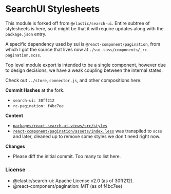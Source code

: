 # SearchUI Stylesheets

This module is forked off from `@elastic/search-ui`. Entire subtree of stylesheets
is here, so it might be that it will require updates along with the `package.json`
entry.

A specific dependency used by sui is `@react-component/pagination`, from which I
got the source that lives now at `./sui-sass/components/_rc-pagination.scss`.

Top level module export is intended to be a single component, however due to design
decisions, we have a weak coupling between the internal states.

Check out `../store`, `connector.js`, and other compositions here.


**Commit Hashes** at the fork.
- `search-ui: 30ff212`
- `rc-pagination: f4bc7ee`

**Content**
- [`packages/react-search-ui-views/src/styles`][0]
- [`react-component/pagination/assets/index.less`][1] was transpiled to `scss` and later,
  cleaned up to remove some styles we don't need right now.


**Changes**
- Please diff the initial commit. Too many to list here.


### License

- @elastic/search-ui: Apache License v2.0 (as of 30ff212).
- @react-component/pagination: MIT (as of f4bc7ee)


[0]: https://github.com/elastic/search-ui/blob/master/packages/react-search-ui-views/src/styles/styles.scss
[1]: https://github.com/react-component/pagination
